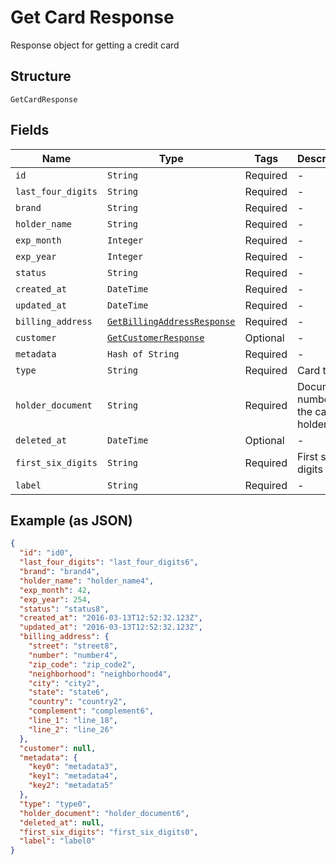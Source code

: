 
# Get Card Response

Response object for getting a credit card

## Structure

`GetCardResponse`

## Fields

| Name | Type | Tags | Description |
|  --- | --- | --- | --- |
| `id` | `String` | Required | - |
| `last_four_digits` | `String` | Required | - |
| `brand` | `String` | Required | - |
| `holder_name` | `String` | Required | - |
| `exp_month` | `Integer` | Required | - |
| `exp_year` | `Integer` | Required | - |
| `status` | `String` | Required | - |
| `created_at` | `DateTime` | Required | - |
| `updated_at` | `DateTime` | Required | - |
| `billing_address` | [`GetBillingAddressResponse`](../../doc/models/get-billing-address-response.md) | Required | - |
| `customer` | [`GetCustomerResponse`](../../doc/models/get-customer-response.md) | Optional | - |
| `metadata` | `Hash of String` | Required | - |
| `type` | `String` | Required | Card type |
| `holder_document` | `String` | Required | Document number for the card's holder |
| `deleted_at` | `DateTime` | Optional | - |
| `first_six_digits` | `String` | Required | First six digits |
| `label` | `String` | Required | - |

## Example (as JSON)

```json
{
  "id": "id0",
  "last_four_digits": "last_four_digits6",
  "brand": "brand4",
  "holder_name": "holder_name4",
  "exp_month": 42,
  "exp_year": 254,
  "status": "status8",
  "created_at": "2016-03-13T12:52:32.123Z",
  "updated_at": "2016-03-13T12:52:32.123Z",
  "billing_address": {
    "street": "street8",
    "number": "number4",
    "zip_code": "zip_code2",
    "neighborhood": "neighborhood4",
    "city": "city2",
    "state": "state6",
    "country": "country2",
    "complement": "complement6",
    "line_1": "line_18",
    "line_2": "line_26"
  },
  "customer": null,
  "metadata": {
    "key0": "metadata3",
    "key1": "metadata4",
    "key2": "metadata5"
  },
  "type": "type0",
  "holder_document": "holder_document6",
  "deleted_at": null,
  "first_six_digits": "first_six_digits0",
  "label": "label0"
}
```

